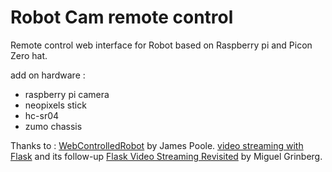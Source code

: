 Robot Cam remote control
=====================

Remote control web interface for Robot based on Raspberry pi and Picon Zero hat.

add on hardware : 
- raspberry pi camera
- neopixels stick
- hc-sr04
- zumo chassis


Thanks to :
[WebControlledRobot](https://github.com/JamesPoole/WebControlledRobot) by James Poole.
[video streaming with Flask](http://blog.miguelgrinberg.com/post/video-streaming-with-flask) and its follow-up [Flask Video Streaming Revisited](http://blog.miguelgrinberg.com/post/flask-video-streaming-revisited) by Miguel Grinberg.
